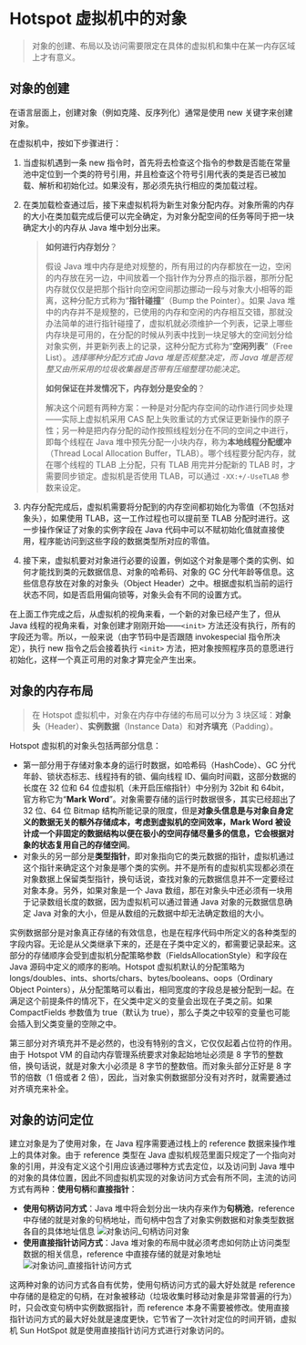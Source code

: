 # Hotspot 虚拟机中的对象

> 对象的创建、布局以及访问需要限定在具体的虚拟机和集中在某一内存区域上才有意义。

## 对象的创建

在语言层面上，创建对象（例如克隆、反序列化）通常是使用 new 关键字来创建对象。

在虚拟机中，按如下步骤进行：

1. 当虚拟机遇到一条 new 指令时，首先将去检查这个指令的参数是否能在常量池中定位到一个类的符号引用，并且检查这个符号引用代表的类是否已被加载、解析和初始化过。如果没有，那必须先执行相应的类加载过程。

2. 在类加载检查通过后，接下来虚拟机将为新生对象分配内存。对象所需的内存的大小在类加载完成后便可以完全确定，为对象分配空间的任务等同于把一块确定大小的内存从 Java 堆中划分出来。

   > **如何进行内存划分**？
   >
   > 假设 Java 堆中内存是绝对规整的，所有用过的内存都放在一边，空闲的内存放在另一边，中间放着一个指针作为分界点的指示器，那所分配内存就仅仅是把那个指针向空闲空间那边挪动一段与对象大小相等的距离，这种分配方式称为“**指针碰撞**”（Bump the Pointer）。如果 Java 堆中的内存并不是规整的，已使用的内存和空闲的内存相互交错，那就没办法简单的进行指针碰撞了，虚拟机就必须维护一个列表，记录上哪些内存块是可用的，在分配的时候从列表中找到一块足够大的空间划分给对象实例，并更新列表上的记录，这种分配方式称为“**空闲列表**”（Free List）。*选择哪种分配方式由 Java 堆是否规整决定，而 Java 堆是否规整又由所采用的垃圾收集器是否带有压缩整理功能决定*。
   >
   > **如何保证在并发情况下，内存划分是安全的**？
   >
   > 解决这个问题有两种方案：一种是对分配内存空间的动作进行同步处理——实际上虚拟机采用 CAS 配上失败重试的方式保证更新操作的原子性；另一种是把内存分配的动作按照线程划分在不同的空间之中进行，即每个线程在 Java 堆中预先分配一小块内存，称为**本地线程分配缓冲**（Thread Local Allocation Buffer，TLAB）。哪个线程要分配内存，就在哪个线程的 TLAB 上分配，只有 TLAB 用完并分配新的 TLAB 时，才需要同步锁定。虚拟机是否使用 TLAB，可以通过 `-XX:+/-UseTLAB` 参数来设定。

3. 内存分配完成后，虚拟机需要将分配到的内存空间都初始化为零值（不包括对象头），如果使用 TLAB，这一工作过程也可以提前至 TLAB 分配时进行。这一步操作保证了对象的实例字段在 Java 代码中可以不赋初始化值就直接使用，程序能访问到这些字段的数据类型所对应的零值。

4. 接下来，虚拟机要对对象进行必要的设置，例如这个对象是哪个类的实例、如何才能找到类的元数据信息、对象的哈希码、对象的 GC 分代年龄等信息。这些信息存放在对象的对象头（Object Header）之中。根据虚拟机当前的运行状态不同，如是否启用偏向锁等，对象头会有不同的设置方式。

在上面工作完成之后，从虚拟机的视角来看，一个新的对象已经产生了，但从 Java 线程的视角来看，对象创建才刚刚开始——`<init>` 方法还没有执行，所有的字段还为零。所以，一般来说（由字节码中是否跟随 invokespecial 指令所决定），执行 new 指令之后会接着执行 `<init>` 方法，把对象按照程序员的意愿进行初始化，这样一个真正可用的对象才算完全产生出来。

## 对象的内存布局

> 在 Hotspot 虚拟机中，对象在内存中存储的布局可以分为 3 块区域：**对象头**（Header）、**实例数据**（Instance Data）和**对齐填充**（Padding）。

Hotspot 虚拟机的对象头包括两部分信息：

- 第一部分用于存储对象本身的运行时数据，如哈希码（HashCode）、GC 分代年龄、锁状态标志、线程持有的锁、偏向线程 ID、偏向时间戳，这部分数据的长度在 32 位和 64 位虚拟机（未开启压缩指针）中分别为 32bit 和 64bit，官方称它为“**Mark Word**”。对象需要存储的运行时数据很多，其实已经超出了 32 位、64 位 Bitmap 结构所能记录的限度，但是**对象头信息是与对象自身定义的数据无关的额外存储成本，考虑到虚拟机的空间效率，Mark Word 被设计成一个非固定的数据结构以便在极小的空间存储尽量多的信息，它会根据对象的状态复用自己的存储空间**。
- 对象头的另一部分是**类型指针**，即对象指向它的类元数据的指针，虚拟机通过这个指针来确定这个对象是哪个类的实例。并不是所有的虚拟机实现都必须在对象数据上保留类型指针，换句话说，查找对象的元数据信息并不一定要经过对象本身。另外，如果对象是一个 Java 数组，那在对象头中还必须有一块用于记录数组长度的数据，因为虚拟机可以通过普通 Java 对象的元数据信息确定 Java 对象的大小，但是从数组的元数据中却无法确定数组的大小。

实例数据部分是对象真正存储的有效信息，也是在程序代码中所定义的各种类型的字段内容。无论是从父类继承下来的，还是在子类中定义的，都需要记录起来。这部分的存储顺序会受到虚拟机分配策略参数（FieldsAllocationStyle）和字段在 Java 源码中定义的顺序的影响。Hotspot 虚拟机默认的分配策略为 longs/doubles、ints、shorts/chars、bytes/booleans、oops（Ordinary Object Pointers），从分配策略可以看出，相同宽度的字段总是被分配到一起。在满足这个前提条件的情况下，在父类中定义的变量会出现在子类之前。如果 CompactFields 参数值为 true（默认为 true），那么子类之中较窄的变量也可能会插入到父类变量的空隙之中。

第三部分对齐填充并不是必然的，也没有特别的含义，它仅仅起着占位符的作用。由于 Hotspot VM 的自动内存管理系统要求对象起始地址必须是 8 字节的整数倍，换句话说，就是对象大小必须是 8 字节的整数倍。而对象头部分正好是 8 字节的倍数（1 倍或者 2 倍），因此，当对象实例数据部分没有对齐时，就需要通过对齐填充来补全。

## 对象的访问定位

建立对象是为了使用对象，在 Java 程序需要通过栈上的 reference 数据来操作堆上的具体对象。由于 reference 类型在 Java 虚拟机规范里面只规定了一个指向对象的引用，并没有定义这个引用应该通过哪种方式去定位，以及访问到 Java 堆中的对象的具体位置，因此不同虚拟机实现的对象访问方式会有所不同，主流的访问方式有两种：**使用句柄**和**直接指针**：
- **使用句柄访问方式**：Java 堆中将会划分出一块内存来作为**句柄池**，reference 中存储的就是对象的句柄地址，而句柄中包含了对象实例数据和对象类型数据各自的具体地址信息
![对象访问_句柄访问对象](https://i.loli.net/2020/03/26/UIewkEsJPuNigCB.png)
- **使用直接指针访问方式**：Java 堆对象的布局中就必须考虑如何防止访问类型数据的相关信息，reference 中直接存储的就是对象地址
  ![对象访问_直接指针访问方式](https://i.loli.net/2020/03/26/tanSXVp7sv9kBoO.png)

这两种对象的访问方式各自有优势，使用句柄访问方式的最大好处就是 reference 中存储的是稳定的句柄，在对象被移动（垃圾收集时移动对象是非常普遍的行为）时，只会改变句柄中实例数据指针，而 reference 本身不需要被修改。使用直接指针访问方式的最大好处就是速度更快，它节省了一次针对定位的时间开销，虚拟机 Sun HotSpot 就是使用直接指针访问方式进行对象访问的。